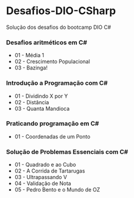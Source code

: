 # Desafios-DIO-CSharp
Solução dos desafios do bootcamp DIO C#

### Desafios aritméticos em C#
* 01 - Média 1
* 02 - Crescimento Populacional
* 03 - Bazinga!

### Introdução a Programação com C#
* 01 - Dividindo X por Y
* 02 - Distância
* 03 - Quanta Mandioca

### Praticando programação em C#
* 01 - Coordenadas de um Ponto


### Solução de Problemas Essenciais com C#
* 01 - Quadrado e ao Cubo
* 02 - A Corrida de Tartarugas
* 03 - Ultrapassando V
* 04 - Validação de Nota
* 05 - Pedro Bento e o Mundo de OZ
